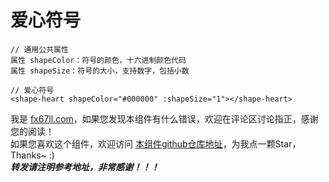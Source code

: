 # 爱心符号

```Vue
// 通用公共属性
属性 shapeColor：符号的颜色，十六进制颜色代码
属性 shapeSize：符号的大小，支持数字，包括小数

// 爱心符号
<shape-heart shapeColor="#000000" :shapeSize="1"></shape-heart>
```

我是 [fx67ll.com](https://fx67ll.com)，如果您发现本组件有什么错误，欢迎在评论区讨论指正，感谢您的阅读！  
如果您喜欢这个组件，欢迎访问 [本组件github仓库地址](https://github.com/fx67ll/fx67llVueUI)，为我点一颗Star，Thanks~ :)  
***转发请注明参考地址，非常感谢！！！***